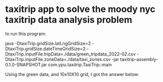 # taxitrip app to solve the moody nyc taxitrip data analysis problem

to run this program:

java -DtaxiTrip.gridSize.latLngGridSize=2 -DtaxiTrip.gridSize.dateTimeGridSize=2 -DtaxiTrip.inputFile.tripData=./data/green_tripdata_2022-02.csv -DtaxiTrip.inputFile.zoneData=./data/taxi_zones.csv -jar taxitrip-assembly-0.1.0-SNAPSHOT.jar com.ypu.taxitrip.TaxiTrip::main

Using the green data, and 10x10X10 grid, I got the answer below:

